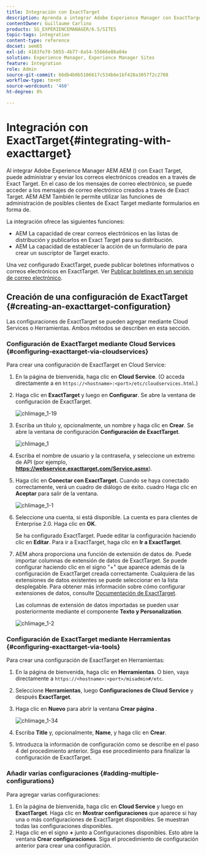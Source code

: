 ```yaml
---
title: Integración con ExactTarget
description: Aprenda a integrar Adobe Experience Manager con ExactTarget.
contentOwner: Guillaume Carlino
products: SG_EXPERIENCEMANAGER/6.5/SITES
topic-tags: integration
content-type: reference
docset: aem65
exl-id: 4183fe78-5055-4b77-8a54-55666e86a04e
solution: Experience Manager, Experience Manager Sites
feature: Integration
role: Admin
source-git-commit: 66db4b0b5106617c534b6e1bf428a3057f2c2708
workflow-type: tm+mt
source-wordcount: '460'
ht-degree: 0%

---
```


# Integración con ExactTarget{#integrating-with-exacttarget}

Al integrar Adobe Experience Manager AEM AEM () con Exact Target, puede administrar y enviar los correos electrónicos creados en a través de Exact Target. En el caso de los mensajes de correo electrónico, se puede acceder a los mensajes de correo electrónico creados a través de Exact Target. AEM AEM También le permite utilizar las funciones de administración de posibles clientes de Exact Target mediante formularios en forma de.

La integración ofrece las siguientes funciones:

* AEM La capacidad de crear correos electrónicos en las listas de distribución y publicarlos en Exact Target para su distribución.
* AEM La capacidad de establecer la acción de un formulario de para crear un suscriptor de Target exacto.

Una vez configurado ExactTarget, puede publicar boletines informativos o correos electrónicos en ExactTarget. Ver [Publicar boletines en un servicio de correo electrónico](/help/sites-authoring/personalization.md).

## Creación de una configuración de ExactTarget {#creating-an-exacttarget-configuration}

Las configuraciones de ExactTarget se pueden agregar mediante Cloud Services o Herramientas. Ambos métodos se describen en esta sección.

### Configuración de ExactTarget mediante Cloud Services {#configuring-exacttarget-via-cloudservices}

Para crear una configuración de ExactTarget en Cloud Service:

1. En la página de bienvenida, haga clic en **Cloud Service**. (O acceda directamente a en `https://<hostname>:<port>/etc/cloudservices.html`.)
1. Haga clic en **ExactTarget** y luego en **Configurar**. Se abre la ventana de configuración de ExactTarget.

   ![chlimage_1-19](assets/chlimage_1-19.png)

1. Escriba un título y, opcionalmente, un nombre y haga clic en **Crear**. Se abre la ventana de configuración **Configuración de ExactTarget**.

   ![chlimage_1](assets/chlimage_1.jpeg)

1. Escriba el nombre de usuario y la contraseña, y seleccione un extremo de API (por ejemplo, **https://webservice.exacttarget.com/Service.asmx**).
1. Haga clic en **Conectar con ExactTarget.** Cuando se haya conectado correctamente, verá un cuadro de diálogo de éxito. cuadro Haga clic en **Aceptar** para salir de la ventana.

   ![chlimage_1-1](assets/chlimage_1-1.jpeg)

1. Seleccione una cuenta, si está disponible. La cuenta es para clientes de Enterprise 2.0. Haga clic en **OK**.

   Se ha configurado ExactTarget. Puede editar la configuración haciendo clic en **Editar**. Para ir a ExactTarget, haga clic en **Ir a ExactTarget**.

1. AEM ahora proporciona una función de extensión de datos de. Puede importar columnas de extensión de datos de ExactTarget. Se puede configurar haciendo clic en el signo &quot;+&quot; que aparece además de la configuración de ExactTarget creada correctamente. Cualquiera de las extensiones de datos existentes se puede seleccionar en la lista desplegable. Para obtener más información sobre cómo configurar extensiones de datos, consulte [Documentación de ExactTarget](https://help.salesforce.com/s/articleView?id=sf.mc_es_data_extension_data_relationships_classic.htm&amp;type=5).

   Las columnas de extensión de datos importadas se pueden usar posteriormente mediante el componente **Texto y Personalization**.

   ![chlimage_1-2](assets/chlimage_1-2.jpeg)

### Configuración de ExactTarget mediante Herramientas {#configuring-exacttarget-via-tools}

Para crear una configuración de ExactTarget en Herramientas:

1. En la página de bienvenida, haga clic en **Herramientas**. O bien, vaya directamente a `https://<hostname>:<port>/misadmin#/etc`.
1. Seleccione **Herramientas**, luego **Configuraciones de Cloud Service** y después **ExactTarget**.
1. Haga clic en **Nuevo** para abrir la ventana **Crear página &#x200B;**.

   ![chlimage_1-34](assets/chlimage_1-3.jpeg)

1. Escriba **Title** y, opcionalmente, **Name**, y haga clic en **Crear**.
1. Introduzca la información de configuración como se describe en el paso 4 del procedimiento anterior. Siga ese procedimiento para finalizar la configuración de ExactTarget.

### Añadir varias configuraciones {#adding-multiple-configurations}

Para agregar varias configuraciones:

1. En la página de bienvenida, haga clic en **Cloud Service** y luego en **ExactTarget**. Haga clic en **Mostrar configuraciones** que aparece si hay una o más configuraciones de ExactTarget disponibles. Se muestran todas las configuraciones disponibles.
1. Haga clic en el signo **+** junto a Configuraciones disponibles. Esto abre la ventana **Crear configuraciones**. Siga el procedimiento de configuración anterior para crear una configuración.
